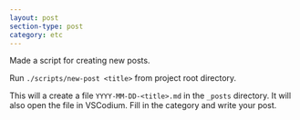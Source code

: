 ```yaml
---
layout: post
section-type: post
category: etc
---
```


Made a script for creating new posts.

Run `./scripts/new-post <title>` from project root directory.

This will a create a file `YYYY-MM-DD-<title>.md` in the `_posts` directory. 
It will also open the file in VSCodium. Fill in the category and write your post.
